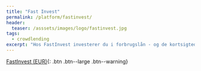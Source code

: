 ```yaml
---
title: "Fast Invest"
permalink: /platform/fastinvest/
header:
  teaser: /asssets/images/logo/fastinvest.jpg
tags:
  - crowdlending
excerpt: "Hos FastInvest investerer du i forbrugslån - og de kortsigtede lån kan give op til 14% årligt."
---
```


[FastInvest (EUR)](/go/fastinvest/){: .btn .btn--large .btn--warning}
